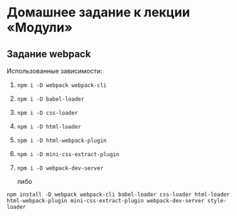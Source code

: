 # Домашнее задание к лекции «Модули»
## Задание webpack

Использованные зависимости:
1. `npm i -D webpack webpack-cli` 
2. `npm i -D babel-loader`
3. `npm i -D css-loader`
4. `npm i -D html-loader`
5. `npm i -D html-webpack-plugin`
6. `npm i -D mini-css-extract-plugin`
7. `npm i -D webpack-dev-server`

   либо
```
npm install -D webpack webpack-cli babel-loader css-loader html-loader html-webpack-plugin mini-css-extract-plugin webpack-dev-server style-loader
``` 
